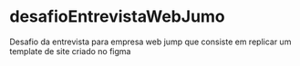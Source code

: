 # desafioEntrevistaWebJumo
Desafio da entrevista para empresa web jump que consiste em replicar um template de site criado no figma
